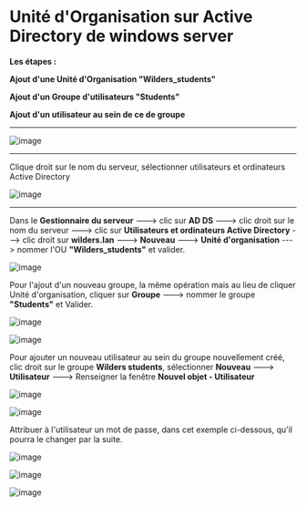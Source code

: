 # Unité d'Organisation sur Active Directory de windows server   

**Les étapes :**  

**Ajout d'une Unité d'Organisation "Wilders_students"**  

**Ajout d'un Groupe d'utilisateurs "Students"**  

**Ajout d'un utilisateur au sein de ce de groupe**

___

![image](https://github.com/techerbeatrice/Active_Directory_Unite_Organisation/assets/138071140/8ebe1ce2-4182-4d4d-bf4f-c213d20271b9)

___

Clique droit sur le nom du serveur, sélectionner utilisateurs et ordinateurs Active Directory

![image](https://github.com/techerbeatrice/Active_Directory_Unite_Organisation/assets/138071140/e45c8112-c83b-4cb4-b5c8-50f22322f26c)

____

Dans le **Gestionnaire du serveur** ---> clic sur **AD DS** ---> clic droit sur le nom du serveur ---> clic sur **Utilisateurs et ordinateurs Active Directory** ---> clic droit sur **wilders.lan** ---> **Nouveau** ---> **Unité d'organisation** ---> nommer l'OU **"Wilders_students"** et valider.

![image](https://github.com/techerbeatrice/Active_Directory_Unite_Organisation/assets/138071140/a1addde1-ba6c-413e-80e8-76b0810c3d47)

Pour l'ajout d'un nouveau groupe, la même opération mais au lieu de cliquer Unité d'organisation, cliquer sur **Groupe** ---> nommer le groupe **"Students"** et Valider.

![image](https://github.com/techerbeatrice/Active_Directory_Unite_Organisation/assets/138071140/8a07c086-bef0-4541-9deb-eb375b870d69)

![image](https://github.com/techerbeatrice/Active_Directory_Unite_Organisation/assets/138071140/39d885bb-a631-4abe-898f-c36e521982f8)

Pour ajouter un nouveau utilisateur au sein du groupe nouvellement créé, clic droit sur le groupe **Wilders students**, sélectionner **Nouveau** ---> **Utilisateur** ---> Renseigner la fenêtre **Nouvel objet - Utilisateur** 

![image](https://github.com/techerbeatrice/Active_Directory_Unite_Organisation/assets/138071140/75b073e3-6b89-4284-b3f9-c268d49366bc)

![image](https://github.com/techerbeatrice/Active_Directory_Unite_Organisation/assets/138071140/d69d1bd7-5bd7-4111-87df-612fc1071411)

Attribuer à l'utilisateur un mot de passe, dans cet exemple ci-dessous, qu'il pourra le changer par la suite.

![image](https://github.com/techerbeatrice/Active_Directory_Unite_Organisation/assets/138071140/f3b9a288-53db-4c1c-9b41-e99d1d52d861)

![image](https://github.com/techerbeatrice/Active_Directory_Unite_Organisation/assets/138071140/c718b335-7e8f-4f08-9270-dbe84ff5fc68)

![image](https://github.com/techerbeatrice/Active_Directory_Unite_Organisation/assets/138071140/fe397aba-b05d-453f-ac0a-de2884d740d3)

